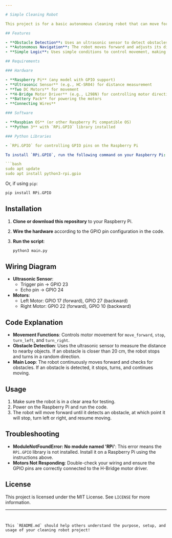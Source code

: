 ```yaml
---

# Simple Cleaning Robot

This project is for a basic autonomous cleaning robot that can move forward, detect obstacles, and avoid them using a Raspberry Pi, DC motors, and an ultrasonic sensor. It uses GPIO controls for motor movement and obstacle detection to enable the robot to navigate around its environment autonomously.

## Features

- **Obstacle Detection**: Uses an ultrasonic sensor to detect obstacles and avoid them by turning left or right.
- **Autonomous Navigation**: The robot moves forward and adjusts its direction when obstacles are detected.
- **Simple Logic**: Uses simple conditions to control movement, making it beginner-friendly.

## Requirements

### Hardware

- **Raspberry Pi** (any model with GPIO support)
- **Ultrasonic Sensor** (e.g., HC-SR04) for distance measurement
- **Two DC Motors** for movement
- **H-Bridge Motor Driver** (e.g., L298N) for controlling motor direction
- **Battery Pack** for powering the motors
- **Connecting Wires**

### Software

- **Raspbian OS** (or other Raspberry Pi compatible OS)
- **Python 3** with `RPi.GPIO` library installed

### Python Libraries

- `RPi.GPIO` for controlling GPIO pins on the Raspberry Pi

To install `RPi.GPIO`, run the following command on your Raspberry Pi:

```bash
sudo apt update
sudo apt install python3-rpi.gpio
```

Or, if using `pip`:

```bash
pip install RPi.GPIO
```

## Installation

1. **Clone or download this repository** to your Raspberry Pi.
2. **Wire the hardware** according to the GPIO pin configuration in the code.
3. **Run the script**:

   ```bash
   python3 main.py
   ```

## Wiring Diagram

- **Ultrasonic Sensor**:
  - Trigger pin -> GPIO 23
  - Echo pin -> GPIO 24
- **Motors**:
  - Left Motor: GPIO 17 (forward), GPIO 27 (backward)
  - Right Motor: GPIO 22 (forward), GPIO 10 (backward)

## Code Explanation

- **Movement Functions**: Controls motor movement for `move_forward`, `stop`, `turn_left`, and `turn_right`.
- **Obstacle Detection**: Uses the ultrasonic sensor to measure the distance to nearby objects. If an obstacle is closer than 20 cm, the robot stops and turns in a random direction.
- **Main Loop**: The robot continuously moves forward and checks for obstacles. If an obstacle is detected, it stops, turns, and continues moving.

## Usage

1. Make sure the robot is in a clear area for testing.
2. Power on the Raspberry Pi and run the code.
3. The robot will move forward until it detects an obstacle, at which point it will stop, turn left or right, and resume moving.

## Troubleshooting

- **ModuleNotFoundError: No module named 'RPi'**: This error means the `RPi.GPIO` library is not installed. Install it on a Raspberry Pi using the instructions above.
- **Motors Not Responding**: Double-check your wiring and ensure the GPIO pins are correctly connected to the H-Bridge motor driver.

## License

This project is licensed under the MIT License. See `LICENSE` for more information.

---
```


This `README.md` should help others understand the purpose, setup, and usage of your cleaning robot project!